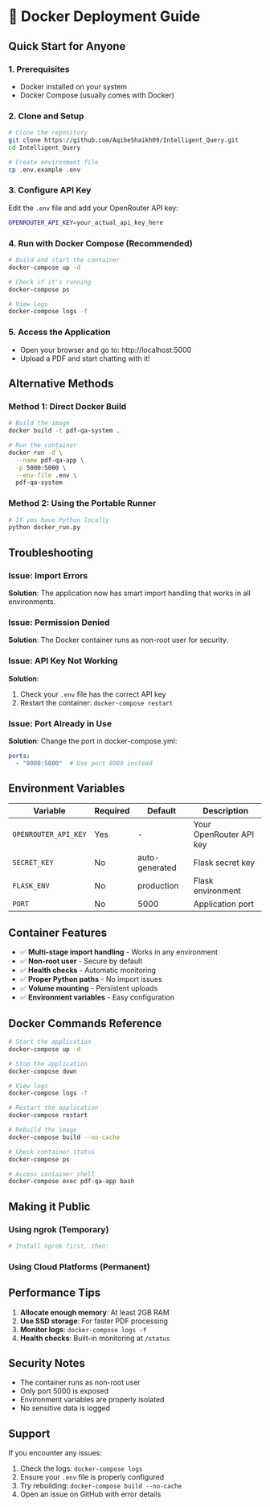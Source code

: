 # 🐳 Docker Deployment Guide

## Quick Start for Anyone

### 1. **Prerequisites**
- Docker installed on your system
- Docker Compose (usually comes with Docker)

### 2. **Clone and Setup**
```bash
# Clone the repository
git clone https://github.com/AqibeShaikh09/Intelligent_Query.git
cd Intelligent_Query

# Create environment file
cp .env.example .env
```

### 3. **Configure API Key**
Edit the `.env` file and add your OpenRouter API key:
```bash
OPENROUTER_API_KEY=your_actual_api_key_here
```

### 4. **Run with Docker Compose (Recommended)**
```bash
# Build and start the container
docker-compose up -d

# Check if it's running
docker-compose ps

# View logs
docker-compose logs -f
```

### 5. **Access the Application**
- Open your browser and go to: http://localhost:5000
- Upload a PDF and start chatting with it!

## Alternative Methods

### Method 1: Direct Docker Build
```bash
# Build the image
docker build -t pdf-qa-system .

# Run the container
docker run -d \
  --name pdf-qa-app \
  -p 5000:5000 \
  --env-file .env \
  pdf-qa-system
```

### Method 2: Using the Portable Runner
```bash
# If you have Python locally
python docker_run.py
```

## Troubleshooting

### Issue: Import Errors
**Solution**: The application now has smart import handling that works in all environments.

### Issue: Permission Denied
**Solution**: The Docker container runs as non-root user for security.

### Issue: API Key Not Working
**Solution**: 
1. Check your `.env` file has the correct API key
2. Restart the container: `docker-compose restart`

### Issue: Port Already in Use
**Solution**: Change the port in docker-compose.yml:
```yaml
ports:
  - "8080:5000"  # Use port 8080 instead
```

## Environment Variables

| Variable | Required | Default | Description |
|----------|----------|---------|-------------|
| `OPENROUTER_API_KEY` | Yes | - | Your OpenRouter API key |
| `SECRET_KEY` | No | auto-generated | Flask secret key |
| `FLASK_ENV` | No | production | Flask environment |
| `PORT` | No | 5000 | Application port |

## Container Features

- ✅ **Multi-stage import handling** - Works in any environment
- ✅ **Non-root user** - Secure by default
- ✅ **Health checks** - Automatic monitoring
- ✅ **Proper Python paths** - No import issues
- ✅ **Volume mounting** - Persistent uploads
- ✅ **Environment variables** - Easy configuration

## Docker Commands Reference

```bash
# Start the application
docker-compose up -d

# Stop the application
docker-compose down

# View logs
docker-compose logs -f

# Restart the application
docker-compose restart

# Rebuild the image
docker-compose build --no-cache

# Check container status
docker-compose ps

# Access container shell
docker-compose exec pdf-qa-app bash
```

## Making it Public

### Using ngrok (Temporary)
```bash
# Install ngrok first, then:
```

### Using Cloud Platforms (Permanent)

## Performance Tips

1. **Allocate enough memory**: At least 2GB RAM
2. **Use SSD storage**: For faster PDF processing
3. **Monitor logs**: `docker-compose logs -f`
4. **Health checks**: Built-in monitoring at `/status`

## Security Notes

- The container runs as non-root user
- Only port 5000 is exposed
- Environment variables are properly isolated
- No sensitive data is logged

## Support

If you encounter any issues:
1. Check the logs: `docker-compose logs`
2. Ensure your `.env` file is properly configured
3. Try rebuilding: `docker-compose build --no-cache`
4. Open an issue on GitHub with error details
